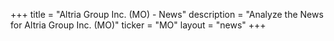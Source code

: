 +++
title = "Altria Group Inc. (MO) - News"
description = "Analyze the News for Altria Group Inc. (MO)"
ticker = "MO"
layout = "news"
+++

